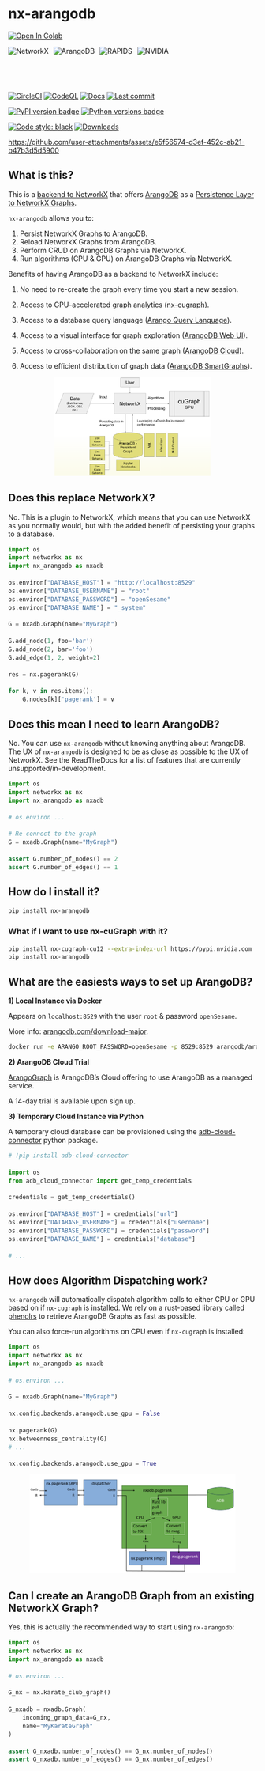 # nx-arangodb

<a href="https://colab.research.google.com/github/arangodb/nx-arangodb/blob/main/docs/notebook.ipynb" target="_parent"><img src="https://colab.research.google.com/assets/colab-badge.svg" alt="Open In Colab"/></a>


<div style="display: flex; align-items: center; gap: 10px;">
    <img src="https://avatars.githubusercontent.com/u/388785?s=200&v=4" alt="NetworkX" style="height: 60px;">
    <img src="https://arangodb.com/wp-content/uploads/2016/05/ArangoDB_logo_avocado_@1.png" alt="ArangoDB" style="height: 60px;">
    <img src="https://rapids.ai/images/RAPIDS-logo.png" alt="RAPIDS" style="height: 60px;">
    <img src="https://insights.virti.com/content/images/2021/09/20181218-Nvidia-Inception.png" alt="NVIDIA" style="height: 60px;">
</div>

<br>

[![CircleCI](https://dl.circleci.com/status-badge/img/gh/arangodb/nx-arangodb/tree/main.svg?style=svg)](https://dl.circleci.com/status-badge/redirect/gh/arangodb/nx-arangodb/tree/main)
[![CodeQL](https://github.com/arangodb/nx-arangodb/actions/workflows/analyzee.yaml/badge.svg)](https://github.com/arangodb/nx-arangodb/actions/workflows/analyzee.yaml)
[![Docs](https://github.com/arangodb/nx-arangodb/actions/workflows/docs.yaml/badge.svg)](https://github.com/arangodb/nx-arangodb/actions/workflows/docs.yaml)
[![Last commit](https://img.shields.io/github/last-commit/arangodb/nx-arangodb)](https://github.com/arangodb/nx-arangodb/commits/main)

[![PyPI version badge](https://img.shields.io/pypi/v/nx-arangodb?color=3775A9&style=for-the-badge&logo=pypi&logoColor=FFD43B)](https://pypi.org/project/nx-arangodb/)
[![Python versions badge](https://img.shields.io/badge/3.10%2B-3776AB?style=for-the-badge&logo=python&logoColor=FFD43B&label=Python)](https://pypi.org/project/nx-arangodb/)

[![Code style: black](https://img.shields.io/static/v1?style=for-the-badge&label=code%20style&message=black&color=black)](https://github.com/psf/black)
[![Downloads](https://img.shields.io/pepy/dt/nx-arangodb?style=for-the-badge&color=282661
)](https://pepy.tech/project/nx-arangodb)



https://github.com/user-attachments/assets/e5f56574-d3ef-452c-ab21-b47b3d5d5900


## What is this?

This is a [backend to NetworkX](https://networkx.org/documentation/stable/reference/backends.html) that offers [ArangoDB](https://github.com/arangodb/arangodb) as a [Persistence Layer to NetworkX Graphs](https://arangodb.com/introducing-the-arangodb-networkx-persistence-layer/).

`nx-arangodb` allows you to:
1. Persist NetworkX Graphs to ArangoDB.
2. Reload NetworkX Graphs from ArangoDB.
2. Perform CRUD on ArangoDB Graphs via NetworkX.
3. Run algorithms (CPU & GPU) on ArangoDB Graphs via NetworkX.

Benefits of having ArangoDB as a backend to NetworkX include:
1. No need to re-create the graph every time you start a new session.
2. Access to GPU-accelerated graph analytics ([nx-cugraph](https://docs.rapids.ai/api/cugraph/nightly/nx_cugraph/nx_cugraph/)).
2. Access to a database query language ([Arango Query Language](https://arangodb.com/sql-aql-comparison/)).
3. Access to a visual interface for graph exploration ([ArangoDB Web UI](https://docs.arangodb.com/3.11/components/web-interface/graphs/)).
4. Access to cross-collaboration on the same graph ([ArangoDB Cloud](https://dashboard.arangodb.cloud/)).

6. Access to efficient distribution of graph data ([ArangoDB SmartGraphs](https://docs.arangodb.com/3.11/graphs/smartgraphs/)).

<p align="center">
    <img src="./docs/_static/nxadb.png" style="height: 200px;">
</p>


## Does this replace NetworkX?

No. This is a plugin to NetworkX, which means that you can use NetworkX as you normally would, but with the added benefit of persisting your graphs to a database.

```python
import os
import networkx as nx
import nx_arangodb as nxadb

os.environ["DATABASE_HOST"] = "http://localhost:8529"
os.environ["DATABASE_USERNAME"] = "root"
os.environ["DATABASE_PASSWORD"] = "openSesame"
os.environ["DATABASE_NAME"] = "_system"

G = nxadb.Graph(name="MyGraph")

G.add_node(1, foo='bar')
G.add_node(2, bar='foo')
G.add_edge(1, 2, weight=2)

res = nx.pagerank(G)

for k, v in res.items():
    G.nodes[k]['pagerank'] = v
```

## Does this mean I need to learn ArangoDB?

No. You can use `nx-arangodb` without knowing anything about ArangoDB. The UX of `nx-arangodb` is designed to be as close as possible to the UX of NetworkX. See the ReadTheDocs for a list of features that are currently unsupported/in-development.

```python
import os
import networkx as nx
import nx_arangodb as nxadb

# os.environ ...

# Re-connect to the graph
G = nxadb.Graph(name="MyGraph")

assert G.number_of_nodes() == 2
assert G.number_of_edges() == 1
```


## How do I install it?

```bash
pip install nx-arangodb
```

### What if I want to use nx-cuGraph with it?

```bash
pip install nx-cugraph-cu12 --extra-index-url https://pypi.nvidia.com
pip install nx-arangodb
```

## What are the easiests ways to set up ArangoDB?

**1) Local Instance via Docker**

Appears on `localhost:8529` with the user `root` & password `openSesame`.

More info: [arangodb.com/download-major](https://arangodb.com/download-major/).

```bash
docker run -e ARANGO_ROOT_PASSWORD=openSesame -p 8529:8529 arangodb/arangodb
```

**2) ArangoDB Cloud Trial**

[ArangoGraph](https://dashboard.arangodb.cloud/home) is ArangoDB’s Cloud offering to use ArangoDB as a managed service.

A 14-day trial is available upon sign up.

**3) Temporary Cloud Instance via Python**

A temporary cloud database can be provisioned using the [adb-cloud-connector](https://github.com/arangodb/adb-cloud-connector?tab=readme-ov-file#arangodb-cloud-connector) python package.

```python
# !pip install adb-cloud-connector

import os
from adb_cloud_connector import get_temp_credentials

credentials = get_temp_credentials()

os.environ["DATABASE_HOST"] = credentials["url"]
os.environ["DATABASE_USERNAME"] = credentials["username"]
os.environ["DATABASE_PASSWORD"] = credentials["password"]
os.environ["DATABASE_NAME"] = credentials["database"]

# ...
```

## How does Algorithm Dispatching work?

`nx-arangodb` will automatically dispatch algorithm calls to either CPU or GPU based on if `nx-cugraph` is installed. We rely on a rust-based library called [phenolrs](https://github.com/arangoml/phenolrs) to retrieve ArangoDB Graphs as fast as possible.

You can also force-run algorithms on CPU even if `nx-cugraph` is installed:

```python
import os
import networkx as nx
import nx_arangodb as nxadb

# os.environ ...

G = nxadb.Graph(name="MyGraph")

nx.config.backends.arangodb.use_gpu = False

nx.pagerank(G)
nx.betweenness_centrality(G)
# ...

nx.config.backends.arangodb.use_gpu = True
```

<p align="center">
    <img src="./docs/_static/dispatch.png" style="height: 200px;">
</p>


## Can I create an ArangoDB Graph from an existing NetworkX Graph?

Yes, this is actually the recommended way to start using `nx-arangodb`:

```python
import os
import networkx as nx
import nx_arangodb as nxadb

# os.environ ...

G_nx = nx.karate_club_graph()

G_nxadb = nxadb.Graph(
    incoming_graph_data=G_nx,
    name="MyKarateGraph"
)

assert G_nxadb.number_of_nodes() == G_nx.number_of_nodes()
assert G_nxadb.number_of_edges() == G_nx.number_of_edges()
```
